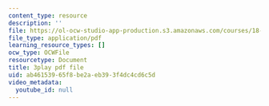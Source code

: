 ```yaml
---
content_type: resource
description: ''
file: https://ol-ocw-studio-app-production.s3.amazonaws.com/courses/18-06sc-linear-algebra-fall-2011/ab46153965f8be2aeb393f4dc4cd6c5d_D8u1LV9CnCk.pdf
file_type: application/pdf
learning_resource_types: []
ocw_type: OCWFile
resourcetype: Document
title: 3play pdf file
uid: ab461539-65f8-be2a-eb39-3f4dc4cd6c5d
video_metadata:
  youtube_id: null
---
```

